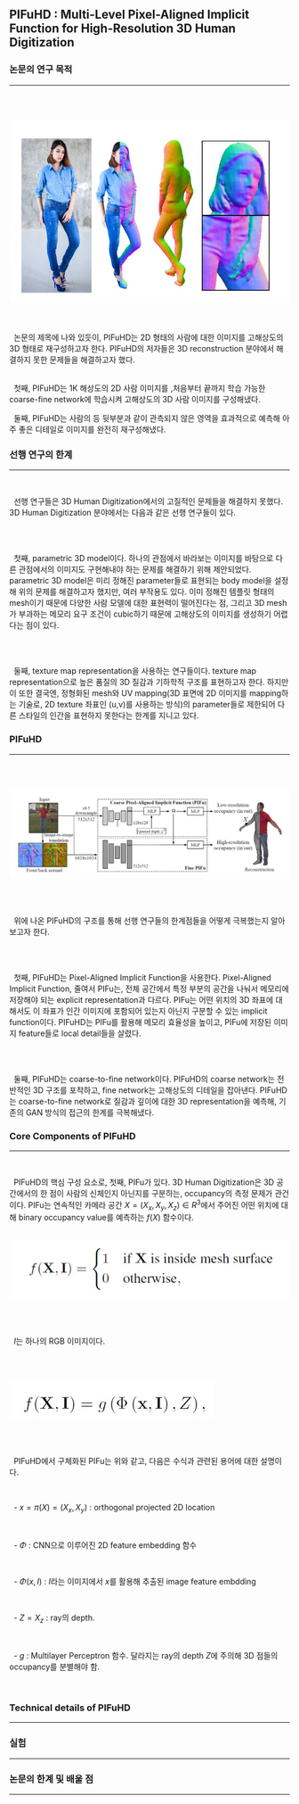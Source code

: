 ## PIFuHD : Multi-Level Pixel-Aligned Implicit Function for High-Resolution 3D Human Digitization 


### 논문의 연구 목적 
---
</br>
</br>

![](./img/PIFuHD-1.jpg)

</br>
</br>
&nbsp; 논문의 제목에 나와 있듯이, PIFuHD는 2D 형태의 사람에 대한 이미지를 고해상도의 3D 형태로 재구성하고자 한다. PIFuHD의 저자들은 3D reconstruction 분야에서 해결하지 못한 문제들을 해결하고자 했다.

</br>
</br>

&nbsp;  첫째, PIFuHD는 1K 해상도의 2D 사람 이미지를 ,처음부터 끝까지 학습 가능한 coarse-fine network에 학습시켜 고해상도의 3D 사람 이미지를 구성해냈다.
</br>

&nbsp; 둘째, PIFuHD는 사람의 등 뒷부분과 같이 관측되지 않은 영역을 효과적으로 예측해 아주 좋은 디테일로 이미지를 완전히 재구성해냈다.


### 선행 연구의 한계
---
</br>

&nbsp; 선행 연구들은 3D Human Digitization에서의 고질적인 문제들을 해결하지 못했다. 3D Human Digitization 분야에서는 다음과 같은 선행 연구들이 있다. 

</br>
</br>

&nbsp; 첫째, parametric 3D model이다.  하나의 관점에서 바라보는 이미지를 바탕으로 다른 관점에서의 이미지도 구현해내야 하는 문제를 해결하기 위해 제안되었다. parametric 3D model은 미리 정해진 parameter들로 표현되는 body model을 설정해 위의 문제를 해결하고자 했지만, 여러 부작용도 있다. 이미 정해진 템플릿 형태의 mesh이기 때문에 다양한 사람 모델에 대한 표현력이 떨어진다는 점, 그리고 3D mesh가 부과하는 메모리 요구 조건이 cubic하기 때문에 고해상도의 이미지를 생성하기 어렵다는 점이 있다.

</br>
</br>

&nbsp; 둘째, texture map representation을 사용하는 연구들이다. texture map representation으로 높은 품질의 3D 질감과 기하학적 구조를 표현하고자 한다. 하지만 이 또한 결국엔, 정형화된 mesh와 UV  mapping(3D 표면에 2D 이미지를 mapping하는 기술로, 2D texture 좌표인 (u,v)를 사용하는 방식)의 parameter들로 제한되어 다른 스타일의 인간을 표현하지 못한다는 한계를 지니고 있다.

### PIFuHD
---
</br>
</br>

![](./img/PIFuHD-4.jpg)

</br>
</br>

&nbsp; 위에 나온 PIFuHD의 구조를 통해 선행 연구들의 한계점들을 어떻게 극복했는지 알아보고자 한다.

</br>
</br>

&nbsp; 첫째, PIFuHD는 Pixel-Aligned Implicit Function을 사용한다. Pixel-Aligned Implicit Function, 줄여서 PIFu는,  전체 공간에서 특정 부분의 공간을 나눠서 메모리에 저장해야 되는 explicit representation과 다르다. PIFu는 어떤 위치의 3D 좌표에 대해서도 이 좌표가 인간 이미지에 포함되어 있는지 아닌지 구분할 수 있는 implicit function이다. PIFuHD는 PIFu를 활용해 메모리 효율성을 높이고, PIFu에 저장된 이미지 feature들로 local detail들을 살렸다.

</br>
</br>

&nbsp; 둘째, PIFuHD는 coarse-to-fine network이다. PIFuHD의 coarse network는 전반적인 3D 구조를 포착하고, fine network는 고해상도의 디테일을 잡아낸다. PIFuHD는 coarse-to-fine network로 질감과 깊이에 대한 3D representation을 예측해, 기존의 GAN 방식의 접근의 한계를 극복해냈다.

### Core Components of PIFuHD
---
</br>

&nbsp; PIFuHD의 핵심 구성 요소로, 첫째, PIFu가 있다. 3D Human Digitization은 3D 공간에서의 한 점이 사람의 신체인지 아닌지를 구분하는, occupancy의 측정 문제가 관건이다. PIFu는 연속적인 카메라 공간 $X = (X_x, X_y, X_z) \in R^3$에서 주어진 어떤 위치에 대해 binary occupancy value를 예측하는 $f(X)$ 함수이다. 
</br>
</br>

![](./img/PIFuHD-2.jpg)

</br>
</br>

&nbsp; $I$는 하나의 RGB 이미지이다. 

</br>
</br>

![](./img/PIFuHD-3.jpg)

</br>
</br>

&nbsp; PIFuHD에서 구체화된 PIFu는 위와 같고, 다음은 수식과 관련된 용어에 대한 설명이다.

</br>

&nbsp; - $x = \pi(X) = (X_x, X_y)$ : orthogonal projected 2D location

</br>

&nbsp; - $\Phi$  : CNN으로 이루어진 2D feature embedding 함수

</br>

&nbsp; - $\Phi(x,I)$ : $I$라는 이미지에서 $x$를 활용해 추출된 image feature embdding

</br>

&nbsp; - $Z = X_z$ : ray의 depth. 

</br>

&nbsp; - $g$ : Multilayer Perceptron 함수. 달라지는 ray의 depth $Z$에 주의해 3D 점들의 occupancy를 분별해야 함. 

</br>



### Technical details of PIFuHD
---
	
### 실험
---


### 논문의 한계 및 배울 점 
---
